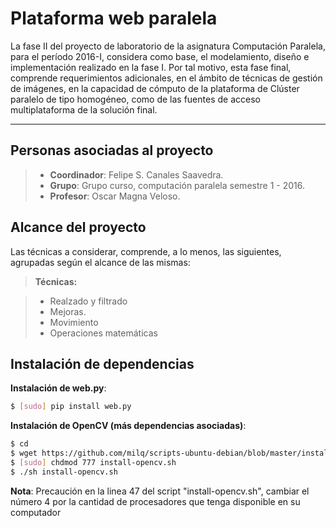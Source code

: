 Plataforma web paralela
===================

La fase II del proyecto de laboratorio de la asignatura Computación Paralela, para el período
2016-I, considera como base, el modelamiento, diseño e implementación realizado en la
fase I. Por tal motivo, esta fase final, comprende requerimientos adicionales, en el ámbito
de técnicas de gestión de imágenes, en la capacidad de cómputo de la plataforma de Clúster
paralelo de tipo homogéneo, como de las fuentes de acceso multiplataforma de la solución
final.

----------

Personas asociadas al proyecto
-------------
> - **Coordinador**: Felipe S. Canales Saavedra.
> - **Grupo**: Grupo curso, computación paralela semestre 1 - 2016.
> - **Profesor**: Oscar Magna Veloso.


Alcance del proyecto
-------------

Las técnicas a considerar, comprende, a lo menos, las siguientes, agrupadas según el alcance
de las mismas:

> **Técnicas:**

> - Realzado y filtrado
> - Mejoras.
> - Movimiento
> - Operaciones matemáticas

Instalación de dependencias
-------------

 **Instalación de web.py**:
```bash
$ [sudo] pip install web.py
```

**Instalación de OpenCV (más dependencias asociadas)**:
```bash
$ cd
$ wget https://github.com/milq/scripts-ubuntu-debian/blob/master/install-opencv.sh
$ [sudo] chdmod 777 install-opencv.sh
$ ./sh install-opencv.sh
```

**Nota**: Precaución en la linea 47 del script "install-opencv.sh", cambiar el número 4 por la cantidad de procesadores que tenga disponible en su computador


